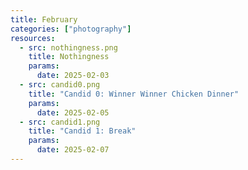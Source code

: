 ```yaml
---
title: February
categories: ["photography"]
resources:
  - src: nothingness.png
    title: Nothingness
    params:
      date: 2025-02-03
  - src: candid0.png
    title: "Candid 0: Winner Winner Chicken Dinner"
    params:
      date: 2025-02-05
  - src: candid1.png
    title: "Candid 1: Break"
    params:
      date: 2025-02-07
---
```

